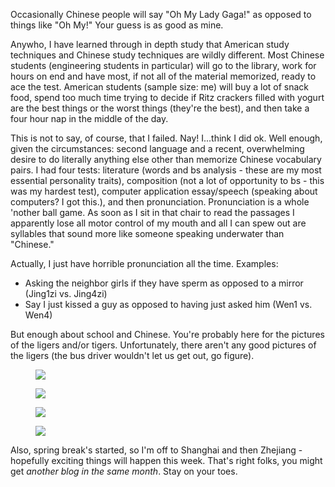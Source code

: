 <!-- layout: post
categories: 
- travel
- china
title: Ligers, Tigers and Midterms - Oh My (Lady Gaga)!
date: 2012-04-07
-->
Occasionally Chinese people will say "Oh My Lady Gaga!" as opposed to things like "Oh My!" Your guess is as good as mine.

Anywho, I have learned through in depth study that American study techniques and Chinese study techniques are wildly different. Most Chinese students (engineering students in particular) will go to the library, work for hours on end and have most, if not all of the material memorized, ready to ace the test. American students (sample size: me) will buy a lot of snack food, spend too much time trying to decide if Ritz crackers filled with yogurt are the best things or the worst things (they're the best), and then take a four hour nap in the middle of the day.
<!-- more -->
This is not to say, of course, that I failed. Nay! I...think I did ok. Well enough, given the circumstances: second language and a recent, overwhelming desire to do literally anything else other than memorize Chinese vocabulary pairs. I had four tests: literature (words and bs analysis - these are my most essential personality traits), composition (not a lot of opportunity to bs - this was my hardest test), computer application essay/speech (speaking about computers? I got this.), and then pronunciation. Pronunciation is a whole 'nother ball game. As soon as I sit in that chair to read the passages I apparently lose all motor control of my mouth and all I can spew out are syllables that sound more like someone speaking underwater than "Chinese."

Actually, I just have horrible pronunciation all the time. Examples:

* Asking the neighbor girls if they have sperm as opposed to a mirror (Jing1zi vs. Jing4zi)
* Say I just kissed a guy as opposed to having just asked him (Wen1 vs. Wen4)

But enough about school and Chinese. You're probably here for the pictures of the ligers and/or tigers. Unfortunately, there aren't any good pictures of the ligers (the bus driver wouldn't let us get out, go figure).

<figure>
	<img src="/images/harbin-lt1.jpg" />
</figure>
<figure>
	<img src="/images/harbin-lt2.jpg" />
</figure>
<figure>
	<img src="/images/harbin-lt3.jpg" />
</figure>
<figure>
	<img src="/images/harbin-lt4.jpg" />
</figure>

Also, spring break's started, so I'm off to Shanghai and then Zhejiang - hopefully exciting things will happen this week. That's right folks, you might get *another blog in the same month*. Stay on your toes.
